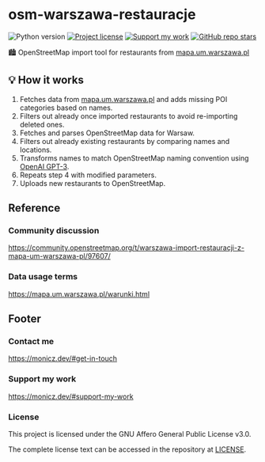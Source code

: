 # osm-warszawa-restauracje

![Python version](https://shields.monicz.dev/github/pipenv/locked/python-version/Zaczero/osm-warszawa-restauracje)
[![Project license](https://shields.monicz.dev/github/license/Zaczero/osm-warszawa-restauracje)](https://github.com/Zaczero/osm-warszawa-restauracje/blob/main/LICENSE)
[![Support my work](https://shields.monicz.dev/badge/%E2%99%A5%EF%B8%8F%20Support%20my%20work-purple)](https://monicz.dev/#support-my-work)
[![GitHub repo stars](https://shields.monicz.dev/github/stars/Zaczero/osm-warszawa-restauracje?style=social)](https://github.com/Zaczero/osm-warszawa-restauracje)

🏙️ OpenStreetMap import tool for restaurants from [mapa.um.warszawa.pl](https://mapa.um.warszawa.pl)

## 💡 How it works

1. Fetches data from [mapa.um.warszawa.pl](https://mapa.um.warszawa.pl) and adds missing POI categories based on names.
2. Filters out already once imported restaurants to avoid re-importing deleted ones.
3. Fetches and parses OpenStreetMap data for Warsaw.
4. Filters out already existing restaurants by comparing names and locations.
5. Transforms names to match OpenStreetMap naming convention using [OpenAI GPT-3](https://en.wikipedia.org/wiki/GPT-3).
6. Repeats step 4 with modified parameters.
7. Uploads new restaurants to OpenStreetMap.

## Reference

### Community discussion

https://community.openstreetmap.org/t/warszawa-import-restauracji-z-mapa-um-warszawa-pl/97607/

### Data usage terms

https://mapa.um.warszawa.pl/warunki.html

## Footer

### Contact me

https://monicz.dev/#get-in-touch

### Support my work

https://monicz.dev/#support-my-work

### License

This project is licensed under the GNU Affero General Public License v3.0.

The complete license text can be accessed in the repository at [LICENSE](https://github.com/Zaczero/osm-warszawa-restauracje/blob/main/LICENSE).
